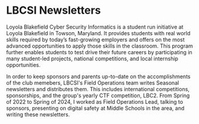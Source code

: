 # LBCSI Newsletters

Loyola Blakefield Cyber Security Informatics is a student run initiative at Loyola Blakefield in Towson, Maryland. It provides students with real world skills required by today’s fast-growing employers and offers on the most advanced opportunities to apply those skills in the classroom. This program further enables students to test drive their future careers by participating in many student-led projects, national competitions, and local internship opportunities.

In order to keep sponsors and parents up-to-date on the accomplishments of the club memebers, LBCSI's Field Operations team writes Seasonal newsletters and distributes them. This includes international competitions, sponsorships, and the group's yearly CTF competition, LBC2. From Spring of 2022 to Spring of 2024, I worked as Field Operations Lead, talking to sponsors, presenting on digital safety at Middle Schools in the area, and writing these newsletters.